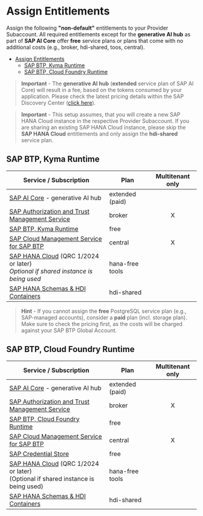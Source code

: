 # Assign Entitlements

Assign the following **"non-default"** entitlements to your Provider Subaccount. All required entitlements except for the **generative AI hub** as part of **SAP AI Core** offer **free** service plans or plans that come with no additional costs (e.g., broker, hdi-shared, toos, central).

- [Assign Entitlements](#assign-entitlements)
  - [SAP BTP, Kyma Runtime](#sap-btp-kyma-runtime)
  - [SAP BTP, Cloud Foundry Runtime](#sap-btp-cloud-foundry-runtime)

> **Important** - The **generative AI hub** (**extended** service plan of SAP AI Core) will result in a fee, based on the tokens consumed by your application. Please check the latest pricing details within the SAP Discovery Center ([click here](https://discovery-center.cloud.sap/serviceCatalog/sap-ai-core?region=all&tab=service_plan)).

> **Important** - This setup assumes, that you will create a new SAP HANA Cloud instance in the respective Provider Subaccount. If you are sharing an existing SAP HANA Cloud instance, please skip the **SAP HANA Cloud** entitlements and only assign the **hdi-shared** service plan.

## SAP BTP, Kyma Runtime

| Service / Subscription                                                                                                                                               | Plan                 | Multitenant only |
| -------------------------------------------------------------------------------------------------------------------------------------------------------------------- | -------------------- | :--------------: |
| [SAP AI Core](https://discovery-center.cloud.sap/serviceCatalog/sap-ai-core?region=all) - generative AI hub                                                          | extended (paid)      |                  |
| [SAP Authorization and Trust Management Service](https://discovery-center.cloud.sap/serviceCatalog/authorization-and-trust-management-service?region=all)            | broker               |        X         |
| [SAP BTP, Kyma Runtime](https://discovery-center.cloud.sap/serviceCatalog/kyma-runtime?region=all)                                                                   | free                 |                  |
| [SAP Cloud Management Service for SAP BTP](https://discovery-center.cloud.sap/serviceCatalog/cloud-management-service?region=all)                                    | central              |        X         |
| [SAP HANA Cloud](https://discovery-center.cloud.sap/serviceCatalog/sap-hana-cloud?region=all) (QRC 1/2024 or later)<br> _Optional if shared instance is being used_  | hana-free <br> tools |                  |
| [SAP HANA Schemas & HDI Containers](https://help.sap.com/docs/SAP_HANA_PLATFORM/3823b0f33420468ba5f1cf7f59bd6bd9/e28abca91a004683845805efc2bf967c.html?locale=en-US) | hdi-shared           |                  |

> **Hint** - If you cannot assign the **free** PostgreSQL service plan (e.g., SAP-managed accounts), consider a **paid** plan (incl. storage plan). Make sure to check the pricing first, as the costs will be charged against your SAP BTP Global Account.

## SAP BTP, Cloud Foundry Runtime

| Service / Subscription                                                                                                                                               | Plan                 | Multitenant only |
| -------------------------------------------------------------------------------------------------------------------------------------------------------------------- | -------------------- | :--------------: |
| [SAP AI Core](https://discovery-center.cloud.sap/serviceCatalog/sap-ai-core?region=all) - generative AI hub                                                          | extended (paid)      |                  |
| [SAP Authorization and Trust Management Service](https://discovery-center.cloud.sap/serviceCatalog/authorization-and-trust-management-service?region=all)            | broker               |        X         |
| [SAP BTP, Cloud Foundry Runtime](https://discovery-center.cloud.sap/serviceCatalog/cloud-foundry-runtime?region=all)                                                 | free                 |                  |
| [SAP Cloud Management Service for SAP BTP](https://discovery-center.cloud.sap/serviceCatalog/cloud-management-service?region=all)                                    | central              |        X         |
| [SAP Credential Store](https://discovery-center.cloud.sap/serviceCatalog/credential-store?region=all)                                                                | free                 |                  |
| [SAP HANA Cloud](https://discovery-center.cloud.sap/serviceCatalog/sap-hana-cloud?region=all) (QRC 1/2024 or later)<br> (Optional if shared instance is being used)  | hana-free <br> tools |                  |
| [SAP HANA Schemas & HDI Containers](https://help.sap.com/docs/SAP_HANA_PLATFORM/3823b0f33420468ba5f1cf7f59bd6bd9/e28abca91a004683845805efc2bf967c.html?locale=en-US) | hdi-shared           |                  |
